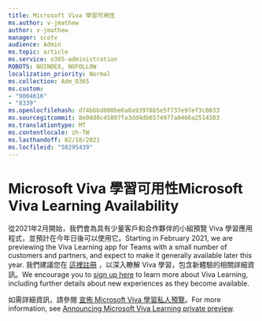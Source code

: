 ```yaml
---
title: Microsoft Viva 學習可用性
ms.author: v-jmathew
author: v-jmathew
manager: scotv
audience: Admin
ms.topic: article
ms.service: o365-administration
ROBOTS: NOINDEX, NOFOLLOW
localization_priority: Normal
ms.collection: Adm_O365
ms.custom:
- "9004616"
- "8339"
ms.openlocfilehash: d74b6bd000be6a8a93978b5e5f737e97ef3c0833
ms.sourcegitcommit: 8e08d8c45807fa3dd4db6574977a8466a2514383
ms.translationtype: MT
ms.contentlocale: zh-TW
ms.lasthandoff: 02/18/2021
ms.locfileid: "50295439"
---
```

# <a name="microsoft-viva-learning-availability"></a><span data-ttu-id="6cac1-102">Microsoft Viva 學習可用性</span><span class="sxs-lookup"><span data-stu-id="6cac1-102">Microsoft Viva Learning Availability</span></span>

<span data-ttu-id="6cac1-103">從2021年2月開始，我們會為具有少量客戶和合作夥伴的小組預覽 Viva 學習應用程式，並預計在今年日後可以使用它。</span><span class="sxs-lookup"><span data-stu-id="6cac1-103">Starting in February 2021, we are previewing the Viva Learning app for Teams with a small number of customers and partners, and expect to make it generally available later this year.</span></span> <span data-ttu-id="6cac1-104">我們建議您在 [這裡註冊](https://aka.ms/VivaLearningSignup) ，以深入瞭解 Viva 學習，包含新體驗的相關詳細資訊。</span><span class="sxs-lookup"><span data-stu-id="6cac1-104">We encourage you to [sign up here](https://aka.ms/VivaLearningSignup) to learn more about Viva Learning, including further details about new experiences as they become available.</span></span>

<span data-ttu-id="6cac1-105">如需詳細資訊，請參閱 [宣佈 Microsoft Viva 學習私人預覽](https://techcommunity.microsoft.com/t5/microsoft-viva-blog/announcing-microsoft-viva-learning-private-preview/ba-p/2107023)。</span><span class="sxs-lookup"><span data-stu-id="6cac1-105">For more information, see [Announcing Microsoft Viva Learning private preview](https://techcommunity.microsoft.com/t5/microsoft-viva-blog/announcing-microsoft-viva-learning-private-preview/ba-p/2107023).</span></span>
